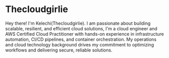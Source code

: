 # Thecloudgirlie
Hey there! I'm Kelechi(Thecloudgirlie). I am passionate about building scalable, resilient, and efficient cloud solutions, I'm a cloud engineer and AWS Certified Cloud Practitioner with hands-on experience in infrastructure automation, CI/CD pipelines, and container orchestration. My operations and cloud technology background drives my commitment to optimizing workflows and delivering secure, reliable solutions.
